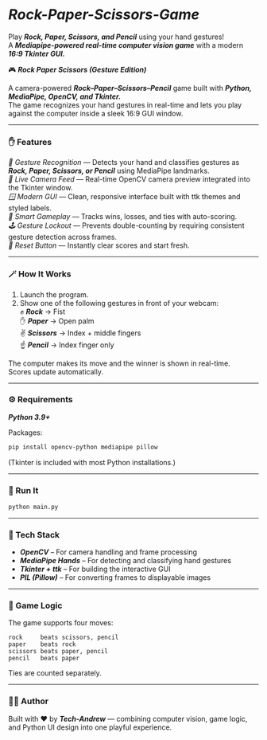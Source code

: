 # ***Rock-Paper-Scissors-Game***

Play ***Rock, Paper, Scissors, and Pencil*** using your hand gestures!  
A ***Mediapipe-powered real-time computer vision game*** with a modern ***16:9 Tkinter GUI.***

🎮 ***Rock Paper Scissors (Gesture Edition)***

A camera-powered ***Rock–Paper–Scissors–Pencil*** game built with ***Python, MediaPipe, OpenCV, and Tkinter.***  
The game recognizes your hand gestures in real-time and lets you play against the computer inside a sleek 16:9 GUI window.

---

### **✋ Features**

_🧠 Gesture Recognition_ — Detects your hand and classifies gestures as ***Rock, Paper, Scissors, or Pencil*** using MediaPipe landmarks.  
_🎥 Live Camera Feed_ — Real-time OpenCV camera preview integrated into the Tkinter window.  
_🪟 Modern GUI_ — Clean, responsive interface built with ttk themes and styled labels.  
_🧩 Smart Gameplay_ — Tracks wins, losses, and ties with auto-scoring.  
_🕹️ Gesture Lockout_ — Prevents double-counting by requiring consistent gesture detection across frames.  
_🧼 Reset Button_ — Instantly clear scores and start fresh.

---

### **🪄 How It Works**

1. Launch the program.  
2. Show one of the following gestures in front of your webcam:  
   ✊ ***Rock*** → Fist  
   ✋ ***Paper*** → Open palm  
   ✌️ ***Scissors*** → Index + middle fingers  
   ☝️ ***Pencil*** → Index finger only  

The computer makes its move and the winner is shown in real-time.  
Scores update automatically.

---

### **⚙️ Requirements**

***Python 3.9+***

Packages:
```bash
pip install opencv-python mediapipe pillow
```

(Tkinter is included with most Python installations.)

---

### **🚀 Run It**
```bash
python main.py
```

---

### **🧩 Tech Stack**

- ***OpenCV*** – For camera handling and frame processing  
- ***MediaPipe Hands*** – For detecting and classifying hand gestures  
- ***Tkinter + ttk*** – For building the interactive GUI  
- ***PIL (Pillow)*** – For converting frames to displayable images  

---

### **🧠 Game Logic**

The game supports four moves:

```
rock     beats scissors, pencil
paper    beats rock
scissors beats paper, pencil
pencil   beats paper
```

Ties are counted separately.

---

### **🧑‍💻 Author**

Built with ❤️ by ***Tech-Andrew*** — combining computer vision, game logic, and Python UI design into one playful experience.
